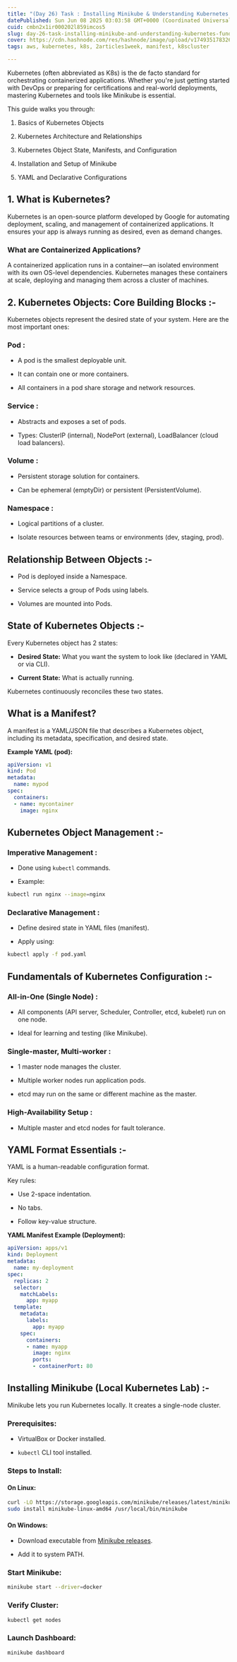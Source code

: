```yaml
---
title: "(Day 26) Task : Installing Minikube & Understanding Kubernetes Fundamentals :-"
datePublished: Sun Jun 08 2025 03:03:58 GMT+0000 (Coordinated Universal Time)
cuid: cmbn2x1ir000202l859imcos5
slug: day-26-task-installing-minikube-and-understanding-kubernetes-fundamentals
cover: https://cdn.hashnode.com/res/hashnode/image/upload/v1749351783268/ecad21b2-67d5-490e-933a-6bc84198b0a5.jpeg
tags: aws, kubernetes, k8s, 2articles1week, manifest, k8scluster

---
```


Kubernetes (often abbreviated as K8s) is the de facto standard for orchestrating containerized applications. Whether you're just getting started with DevOps or preparing for certifications and real-world deployments, mastering Kubernetes and tools like Minikube is essential.

This guide walks you through:

1. Basics of Kubernetes Objects
    
2. Kubernetes Architecture and Relationships
    
3. Kubernetes Object State, Manifests, and Configuration
    
4. Installation and Setup of Minikube
    
5. YAML and Declarative Configurations
    

## 1\. What is Kubernetes?

Kubernetes is an open-source platform developed by Google for automating deployment, scaling, and management of containerized applications. It ensures your app is always running as desired, even as demand changes.

### What are Containerized Applications?

A containerized application runs in a container—an isolated environment with its own OS-level dependencies. Kubernetes manages these containers at scale, deploying and managing them across a cluster of machines.

## 2\. Kubernetes Objects: Core Building Blocks :-

Kubernetes objects represent the desired state of your system. Here are the most important ones:

### Pod :

* A pod is the smallest deployable unit.
    
* It can contain one or more containers.
    
* All containers in a pod share storage and network resources.
    

### Service :

* Abstracts and exposes a set of pods.
    
* Types: ClusterIP (internal), NodePort (external), LoadBalancer (cloud load balancers).
    

### Volume :

* Persistent storage solution for containers.
    
* Can be ephemeral (emptyDir) or persistent (PersistentVolume).
    

### Namespace :

* Logical partitions of a cluster.
    
* Isolate resources between teams or environments (dev, staging, prod).
    

## Relationship Between Objects :-

* Pod is deployed inside a Namespace.
    
* Service selects a group of Pods using labels.
    
* Volumes are mounted into Pods.
    

## State of Kubernetes Objects :-

Every Kubernetes object has 2 states:

* **Desired State:** What you want the system to look like (declared in YAML or via CLI).
    
* **Current State:** What is actually running.
    

Kubernetes continuously reconciles these two states.

## What is a Manifest?

A manifest is a YAML/JSON file that describes a Kubernetes object, including its metadata, specification, and desired state.

**Example YAML (pod):**

```yaml
apiVersion: v1
kind: Pod
metadata:
  name: mypod
spec:
  containers:
  - name: mycontainer
    image: nginx
```

## Kubernetes Object Management :-

### Imperative Management :

* Done using `kubectl` commands.
    
* Example:
    

```bash
kubectl run nginx --image=nginx
```

### Declarative Management :

* Define desired state in YAML files (manifest).
    
* Apply using:
    

```bash
kubectl apply -f pod.yaml
```

## Fundamentals of Kubernetes Configuration :-

### All-in-One (Single Node) :

* All components (API server, Scheduler, Controller, etcd, kubelet) run on one node.
    
* Ideal for learning and testing (like Minikube).
    

### Single-master, Multi-worker :

* 1 master node manages the cluster.
    
* Multiple worker nodes run application pods.
    
* etcd may run on the same or different machine as the master.
    

### High-Availability Setup :

* Multiple master and etcd nodes for fault tolerance.
    

## YAML Format Essentials :-

YAML is a human-readable configuration format.

Key rules:

* Use 2-space indentation.
    
* No tabs.
    
* Follow key-value structure.
    

**YAML Manifest Example (Deployment):**

```yaml
apiVersion: apps/v1
kind: Deployment
metadata:
  name: my-deployment
spec:
  replicas: 2
  selector:
    matchLabels:
      app: myapp
  template:
    metadata:
      labels:
        app: myapp
    spec:
      containers:
      - name: myapp
        image: nginx
        ports:
        - containerPort: 80
```

## Installing Minikube (Local Kubernetes Lab) :-

Minikube lets you run Kubernetes locally. It creates a single-node cluster.

### Prerequisites:

* VirtualBox or Docker installed.
    
* `kubectl` CLI tool installed.
    

### Steps to Install:

#### On Linux:

```bash
curl -LO https://storage.googleapis.com/minikube/releases/latest/minikube-linux-amd64
sudo install minikube-linux-amd64 /usr/local/bin/minikube
```

#### On Windows:

* Download executable from [Minikube releases](https://github.com/kubernetes/minikube/releases).
    
* Add it to system PATH.
    

### Start Minikube:

```bash
minikube start --driver=docker
```

### Verify Cluster:

```bash
kubectl get nodes
```

### Launch Dashboard:

```bash
minikube dashboard
```